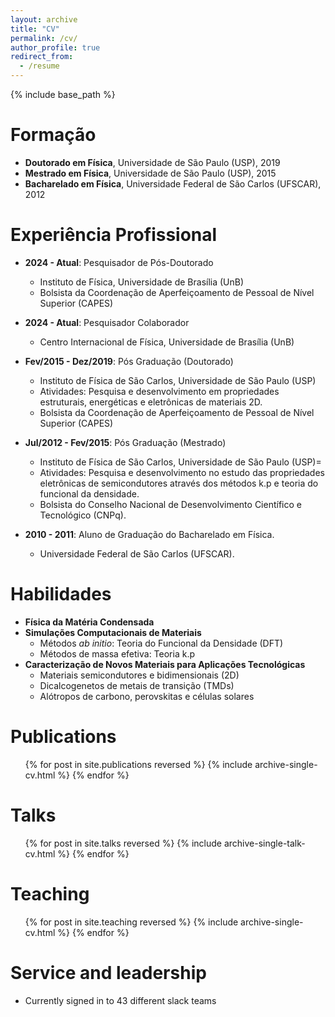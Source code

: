 ```yaml
---
layout: archive
title: "CV"
permalink: /cv/
author_profile: true
redirect_from:
  - /resume
---
```


{% include base_path %}

Formação
======
* **Doutorado em Física**, Universidade de São Paulo (USP), 2019 
* **Mestrado em Física**, Universidade de São Paulo (USP), 2015 
* **Bacharelado em Física**, Universidade Federal de São Carlos (UFSCAR), 2012 

Experiência Profissional
======
* **2024 - Atual**: Pesquisador de Pós-Doutorado 
    * Instituto de Física, Universidade de Brasília (UnB) 
    * Bolsista da Coordenação de Aperfeiçoamento de Pessoal de Nível Superior (CAPES) 

* **2024 - Atual**: Pesquisador Colaborador 
    * Centro Internacional de Física, Universidade de Brasília (UnB) 

* **Fev/2015 - Dez/2019**: Pós Graduação (Doutorado) 
    * Instituto de Física de São Carlos, Universidade de São Paulo (USP) 
    * Atividades: Pesquisa e desenvolvimento em propriedades estruturais, energéticas e eletrônicas de materiais 2D.
    * Bolsista da Coordenação de Aperfeiçoamento de Pessoal de Nível Superior (CAPES)

* **Jul/2012 - Fev/2015**: Pós Graduação (Mestrado) 
    * Instituto de Física de São Carlos, Universidade de São Paulo (USP)=
    * Atividades: Pesquisa e desenvolvimento no estudo das propriedades eletrônicas de semicondutores através dos métodos k.p e teoria do funcional da densidade.
    * Bolsista do Conselho Nacional de Desenvolvimento Científico e Tecnológico (CNPq).

* **2010 - 2011**: Aluno de Graduação do Bacharelado em Física.
    * Universidade Federal de São Carlos (UFSCAR).

Habilidades
======
* **Física da Matéria Condensada** 
* **Simulações Computacionais de Materiais** 
    * Métodos *ab initio*: Teoria do Funcional da Densidade (DFT) 
    * Métodos de massa efetiva: Teoria k.p 
* **Caracterização de Novos Materiais para Aplicações Tecnológicas** 
    * Materiais semicondutores e bidimensionais (2D) 
    * Dicalcogenetos de metais de transição (TMDs) 
    * Alótropos de carbono, perovskitas e células solares 

Publications
======
  <ul>{% for post in site.publications reversed %}
    {% include archive-single-cv.html %}
  {% endfor %}</ul>
  
Talks
======
  <ul>{% for post in site.talks reversed %}
    {% include archive-single-talk-cv.html  %}
  {% endfor %}</ul>
  
Teaching
======
  <ul>{% for post in site.teaching reversed %}
    {% include archive-single-cv.html %}
  {% endfor %}</ul>
  
Service and leadership
======
* Currently signed in to 43 different slack teams

